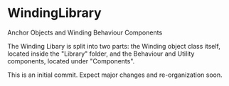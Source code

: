 # WindingLibrary
Anchor Objects and Winding Behaviour Components

The Winding Libary is split into two parts: the Winding object class itself, located inside the "Library" folder, and the Behaviour and Utility components, located under "Components".

This is an initial commit. Expect major changes and re-organization soon.